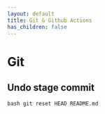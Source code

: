 ```yaml
---
layout: default
title: Git & Github Actions
has_children: false
---
```


# Git

## Undo stage commit
```bash git reset HEAD README.md```
